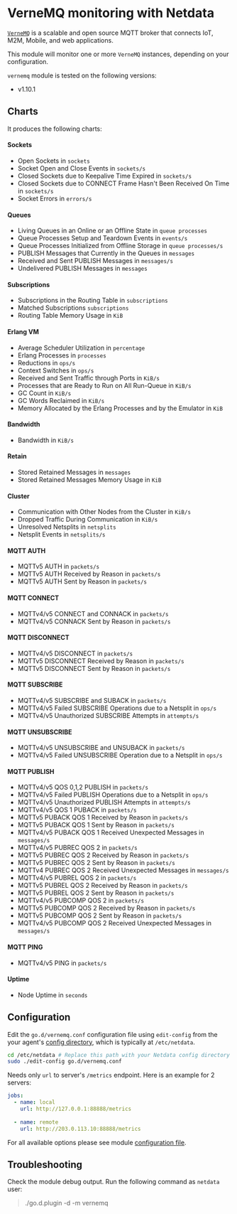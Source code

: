 # VerneMQ monitoring with Netdata

[`VerneMQ`](https://vernemq.com/) is a scalable and open source MQTT broker that connects IoT, M2M, Mobile, and web applications.

This module will monitor one or more `VerneMQ` instances, depending on your configuration.

`vernemq` module is tested on the following versions:
-   v1.10.1

## Charts

It produces the following charts:

#### Sockets

-   Open Sockets in `sockets`
-   Socket Open and Close Events in `sockets/s`
-   Closed Sockets due to Keepalive Time Expired in `sockets/s`
-   Closed Sockets due to CONNECT Frame Hasn't Been Received On Time in `sockets/s`
-   Socket Errors in `errors/s`

#### Queues

-   Living Queues in an Online or an Offline State in `queue processes`
-   Queue Processes Setup and Teardown Events in `events/s`
-   Queue Processes Initialized from Offline Storage in `queue processes/s`
-   PUBLISH Messages that Currently in the Queues in `messages`
-   Received and Sent PUBLISH Messages in `messages/s`
-   Undelivered PUBLISH Messages in `messages`

#### Subscriptions

-   Subscriptions in the Routing Table in `subscriptions`
-   Matched Subscriptions `subscriptions`
-   Routing Table Memory Usage in `KiB`

#### Erlang VM

-   Average Scheduler Utilization in `percentage`
-   Erlang Processes in `processes`
-   Reductions in `ops/s`
-   Context Switches in `ops/s`
-   Received and Sent Traffic through Ports in `KiB/s`
-   Processes that are Ready to Run on All Run-Queue in `KiB/s`
-   GC Count in `KiB/s`
-   GC Words Reclaimed in `KiB/s`
-   Memory Allocated by the Erlang Processes and by the Emulator in `KiB`

#### Bandwidth

-   Bandwidth in `KiB/s`

#### Retain

-   Stored Retained Messages in `messages`
-   Stored Retained Messages Memory Usage in `KiB`

#### Cluster

-   Communication with Other Nodes from the Cluster in `KiB/s`
-   Dropped Traffic During Communication in `KiB/s`
-   Unresolved Netsplits in `netsplits`
-   Netsplit Events in `netsplits/s`

#### MQTT AUTH

-   MQTTv5 AUTH in `packets/s`
-   MQTTv5 AUTH Received by Reason in `packets/s`
-   MQTTv5 AUTH Sent by Reason in `packets/s`

#### MQTT CONNECT

-   MQTTv4/v5 CONNECT and CONNACK in `packets/s`
-   MQTTv4/v5 CONNACK Sent by Reason in `packets/s`

#### MQTT DISCONNECT

-   MQTTv4/v5 DISCONNECT in `packets/s`
-   MQTTv5 DISCONNECT Received by Reason in `packets/s`
-   MQTTv5 DISCONNECT Sent by Reason in `packets/s`

#### MQTT SUBSCRIBE

-   MQTTv4/v5 SUBSCRIBE and SUBACK in `packets/s`
-   MQTTv4/v5 Failed SUBSCRIBE Operations due to a Netsplit in `ops/s`
-   MQTTv4/v5 Unauthorized SUBSCRIBE Attempts in `attempts/s`

#### MQTT UNSUBSCRIBE

-   MQTTv4/v5 UNSUBSCRIBE and UNSUBACK in `packets/s`
-   MQTTv4/v5 Failed UNSUBSCRIBE Operation due to a Netsplit in `ops/s`

#### MQTT PUBLISH

-   MQTTv4/v5 QOS 0,1,2 PUBLISH in `packets/s`
-   MQTTv4/v5 Failed PUBLISH Operations due to a Netsplit in `ops/s`
-   MQTTv4/v5 Unauthorized PUBLISH Attempts in `attempts/s`
-   MQTTv4/v5 QOS 1 PUBACK in `packets/s`
-   MQTTv5 PUBACK QOS 1 Received by Reason in `packets/s`
-   MQTTv5 PUBACK QOS 1 Sent by Reason in `packets/s`
-   MQTTv4/v5 PUBACK QOS 1 Received Unexpected Messages in `messages/s`
-   MQTTv4/v5 PUBREC QOS 2 in `packets/s`
-   MQTTv5 PUBREC QOS 2 Received by Reason in `packets/s`
-   MQTTv5 PUBREC QOS 2 Sent by Reason in `packets/s`
-   MQTTv4 PUBREC QOS 2 Received Unexpected Messages in `messages/s`
-   MQTTv4/v5 PUBREL QOS 2 in `packets/s`
-   MQTTv5 PUBREL QOS 2 Received by Reason in `packets/s`
-   MQTTv5 PUBREL QOS 2 Sent by Reason in `packets/s`
-   MQTTv4/v5 PUBCOMP QOS 2 in `packets/s`
-   MQTTv5 PUBCOMP QOS 2 Received by Reason in `packets/s`
-   MQTTv5 PUBCOMP QOS 2 Sent by Reason in `packets/s`
-   MQTTv4/v5 PUBCOMP QOS 2 Received Unexpected Messages in `messages/s`

#### MQTT PING

-   MQTTv4/v5 PING in `packets/s`

#### Uptime

-   Node Uptime in `seconds`

## Configuration

Edit the `go.d/vernemq.conf` configuration file using `edit-config` from the your agent's [config
directory](../../../../docs/step-by-step/step-04.md#find-your-netdataconf-file), which is typically at `/etc/netdata`.

```bash
cd /etc/netdata # Replace this path with your Netdata config directory
sudo ./edit-config go.d/vernemq.conf
```

Needs only `url` to server's `/metrics` endpoint. Here is an example for 2 servers:

```yaml
jobs:
  - name: local
    url: http://127.0.0.1:88888/metrics
      
  - name: remote
    url: http://203.0.113.10:88888/metrics
```

For all available options please see module [configuration file](https://github.com/netdata/go.d.plugin/blob/master/config/go.d/vernemq.conf).

## Troubleshooting

Check the module debug output. Run the following command as `netdata` user:

> ./go.d.plugin -d -m vernemq
